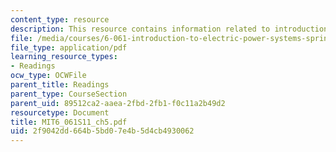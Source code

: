 ```yaml
---
content_type: resource
description: This resource contains information related to introduction to load flow.
file: /media/courses/6-061-introduction-to-electric-power-systems-spring-2011/2f9042dd664b5bd07e4b5d4cb4930062_MIT6_061S11_ch5.pdf
file_type: application/pdf
learning_resource_types:
- Readings
ocw_type: OCWFile
parent_title: Readings
parent_type: CourseSection
parent_uid: 89512ca2-aaea-2fbd-2fb1-f0c11a2b49d2
resourcetype: Document
title: MIT6_061S11_ch5.pdf
uid: 2f9042dd-664b-5bd0-7e4b-5d4cb4930062
---
```

